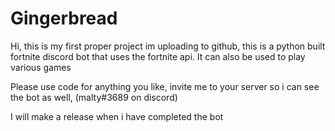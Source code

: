 # Gingerbread
Hi, this is my first proper project im uploading to github, this is a python built fortnite discord bot that uses the fortnite api. It can also be used to play various games

Please use code for anything you like, invite me to your server so i can see the bot as well, (malty#3689 on discord)

I will make a release when i have completed the bot
